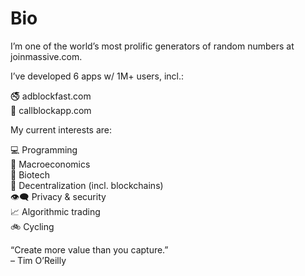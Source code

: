 # Bio

I’m one of the world’s most prolific generators of random numbers at
joinmassive.com.

I’ve developed 6 apps w/ 1M+ users, incl.:

🚭 adblockfast.com  
📵 callblockapp.com

My current interests are:

💻 Programming  
🎰 Macroeconomics  
🧬 Biotech  
🏴 Decentralization (incl. blockchains)  
👁‍🗨 Privacy & security  
📈 Algorithmic trading  
🚲 Cycling

“Create more value than you capture.”  
– Tim O’Reilly
